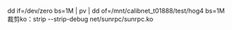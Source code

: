 dd if=/dev/zero bs=1M | pv | dd of=/mnt/calibnet_t01888/test/hog4 bs=1M  
裁剪ko：strip --strip-debug net/sunrpc/sunrpc.ko  
